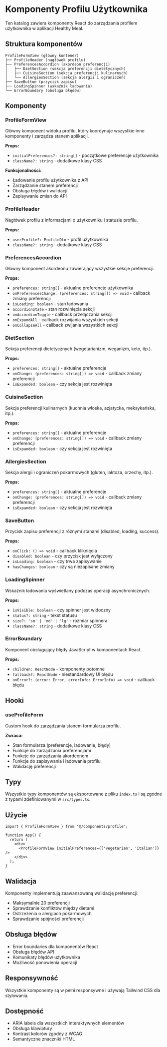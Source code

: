 # Komponenty Profilu Użytkownika

Ten katalog zawiera komponenty React do zarządzania profilem użytkownika w aplikacji Healthy Meal.

## Struktura komponentów

```
ProfileFormView (główny kontener)
├── ProfileHeader (nagłówek profilu)
├── PreferencesAccordion (akordeon preferencji)
│   ├── DietSection (sekcja preferencji dietetycznych)
│   ├── CuisineSection (sekcja preferencji kulinarnych)
│   └── AllergiesSection (sekcja alergii i ograniczeń)
├── SaveButton (przycisk zapisu)
├── LoadingSpinner (wskaźnik ładowania)
└── ErrorBoundary (obsługa błędów)
```

## Komponenty

### ProfileFormView
Główny komponent widoku profilu, który koordynuje wszystkie inne komponenty i zarządza stanem aplikacji.

**Props:**
- `initialPreferences?: string[]` - początkowe preferencje użytkownika
- `className?: string` - dodatkowe klasy CSS

**Funkcjonalności:**
- Ładowanie profilu użytkownika z API
- Zarządzanie stanem preferencji
- Obsługa błędów i walidacji
- Zapisywanie zmian do API

### ProfileHeader
Nagłówek profilu z informacjami o użytkowniku i statusie profilu.

**Props:**
- `userProfile?: ProfileDto` - profil użytkownika
- `className?: string` - dodatkowe klasy CSS

### PreferencesAccordion
Główny komponent akordeonu zawierający wszystkie sekcje preferencji.

**Props:**
- `preferences: string[]` - aktualne preferencje użytkownika
- `onPreferencesChange: (preferences: string[]) => void` - callback zmiany preferencji
- `isLoading: boolean` - stan ładowania
- `accordionState` - stan rozwinięcia sekcji
- `onAccordionToggle` - callback przełączania sekcji
- `onExpandAll` - callback rozwijania wszystkich sekcji
- `onCollapseAll` - callback zwijania wszystkich sekcji

### DietSection
Sekcja preferencji dietetycznych (wegetarianizm, weganizm, keto, itp.).

**Props:**
- `preferences: string[]` - aktualne preferencje
- `onChange: (preferences: string[]) => void` - callback zmiany preferencji
- `isExpanded: boolean` - czy sekcja jest rozwinięta

### CuisineSection
Sekcja preferencji kulinarnych (kuchnia włoska, azjatycka, meksykańska, itp.).

**Props:**
- `preferences: string[]` - aktualne preferencje
- `onChange: (preferences: string[]) => void` - callback zmiany preferencji
- `isExpanded: boolean` - czy sekcja jest rozwinięta

### AllergiesSection
Sekcja alergii i ograniczeń pokarmowych (gluten, laktoza, orzechy, itp.).

**Props:**
- `preferences: string[]` - aktualne preferencje
- `onChange: (preferences: string[]) => void` - callback zmiany preferencji
- `isExpanded: boolean` - czy sekcja jest rozwinięta

### SaveButton
Przycisk zapisu preferencji z różnymi stanami (disabled, loading, success).

**Props:**
- `onClick: () => void` - callback kliknięcia
- `disabled: boolean` - czy przycisk jest wyłączony
- `isLoading: boolean` - czy trwa zapisywanie
- `hasChanges: boolean` - czy są niezapisane zmiany

### LoadingSpinner
Wskaźnik ładowania wyświetlany podczas operacji asynchronicznych.

**Props:**
- `isVisible: boolean` - czy spinner jest widoczny
- `status?: string` - tekst statusu
- `size?: 'sm' | 'md' | 'lg'` - rozmiar spinnera
- `className?: string` - dodatkowe klasy CSS

### ErrorBoundary
Komponent obsługujący błędy JavaScript w komponentach React.

**Props:**
- `children: ReactNode` - komponenty potomne
- `fallback?: ReactNode` - niestandardowy UI błędu
- `onError?: (error: Error, errorInfo: ErrorInfo) => void` - callback błędu

## Hooki

### useProfileForm
Custom hook do zarządzania stanem formularza profilu.

**Zwraca:**
- Stan formularza (preferencje, ładowanie, błędy)
- Funkcje do zarządzania preferencjami
- Funkcje do zarządzania akordeonem
- Funkcje do zapisywania i ładowania profilu
- Walidację preferencji

## Typy

Wszystkie typy komponentów są eksportowane z pliku `index.ts` i są zgodne z typami zdefiniowanymi w `src/types.ts`.

## Użycie

```tsx
import { ProfileFormView } from '@/components/profile';

function App() {
  return (
    <div>
      <ProfileFormView initialPreferences={['vegetarian', 'italian']} />
    </div>
  );
}
```

## Walidacja

Komponenty implementują zaawansowaną walidację preferencji:

- Maksymalnie 20 preferencji
- Sprawdzanie konfliktów między dietami
- Ostrzeżenia o alergiach pokarmowych
- Sprawdzanie spójności preferencji

## Obsługa błędów

- Error boundaries dla komponentów React
- Obsługa błędów API
- Komunikaty błędów użytkownika
- Możliwość ponowienia operacji

## Responsywność

Wszystkie komponenty są w pełni responsywne i używają Tailwind CSS dla stylowania.

## Dostępność

- ARIA labels dla wszystkich interaktywnych elementów
- Obsługa klawiatury
- Kontrast kolorów zgodny z WCAG
- Semantyczne znaczniki HTML
